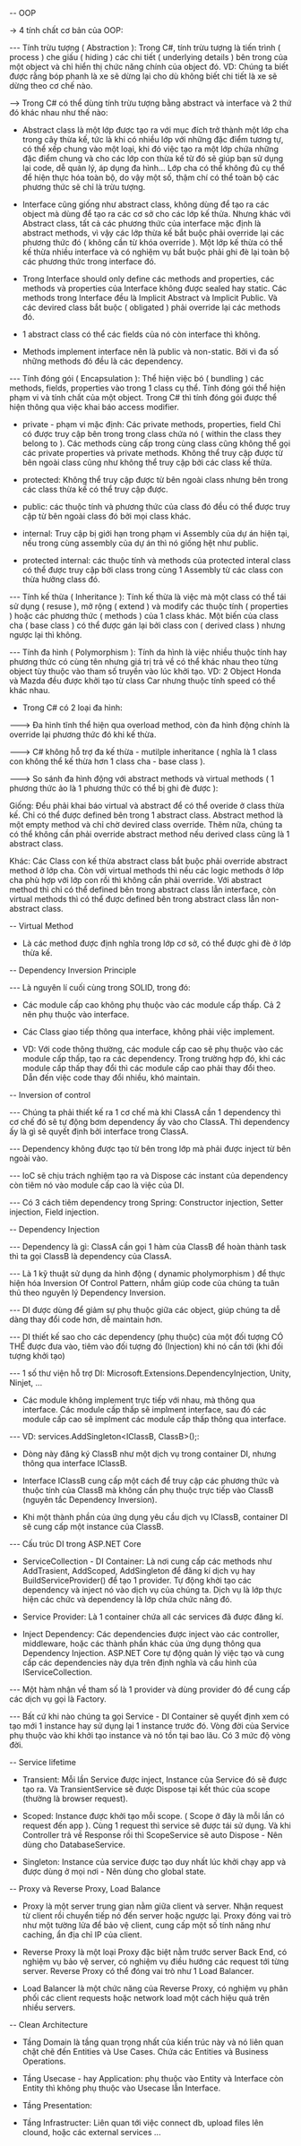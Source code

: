 -- OOP

-> 4 tính chất cơ bản của OOP:

--- Tính trừu tượng ( Abstraction ): Trong C#, tính trừu tượng là tiến trình ( process ) che giấu ( hiding ) các chi tiết ( underlying details ) bên trong của một object và chỉ hiển thị chức năng chính của object đó. VD: Chúng ta biết được rằng bóp phanh là xe sẽ dừng lại cho dù không biết chi tiết là xe sẽ dừng theo cơ chế nào.

--> Trong C# có thể dùng tính trừu tượng bằng abstract và interface và 2 thứ đó khác nhau như thế nào:

- Abstract class là một lớp được tạo ra với mục đích trở thành một lớp cha trong cây thừa kế, tức là khi có nhiều lớp với những đặc điểm tương tự, có thể xếp chung vào một loại, khi đó việc tạo ra một lớp chứa những đặc điểm chung và cho các lớp con thừa kế từ đó sẽ giúp bạn sử dụng lại code, dễ quản lý, áp dụng đa hình... Lớp cha có thể không đủ cụ thể để hiện thực hóa toàn bộ, do vậy một số, thậm chí có thể toàn bộ các phương thức sẽ chỉ là trừu tượng.

- Interface cũng giống như abstract class, không dùng để tạo ra các object mà dùng để tạo ra các cơ sở cho các lớp kế thửa. Nhưng khác với Abstract class, tất cả các phương thức của interface mặc định là abstract methods, vì vậy các lớp thừa kế bắt buộc phải override lại các phương thức đó ( không cần từ khóa override ). Một lớp kế thừa có thể kế thừa nhiều interface và có nghiệm vụ bắt buộc phải ghi đè lại toàn bộ các phương thức trong interface đó.

- Trong Interface should only define các methods and properties, các methods và properties của Interface không được sealed hay static. Các methods trong Interface đều là Implicit Abstract và Implicit Public. Và các devired class bắt buộc ( obligated ) phải override lại các methods đó.

- 1 abstract class có thể các fields của nó còn interface thì không.

- Methods implement interface nên là public và non-static. Bởi vì đa số những methods đó đều là các dependency.

--- Tính đóng gói ( Encapsulation ): Thể hiện việc bó ( bundling ) các methods, fields, properties vào trong 1 class cụ thể. Tính đóng gói thể hiện phạm vi và tính chất của một object. Trong C# thì tính đóng gói được thể hiện thông qua việc khai báo access modifier.

- private - phạm vi mặc định: Các private methods, properties, field Chỉ có được truy cập bên trong trong class chứa nó ( within the class they belong to ). Các methods cùng cấp trong cùng class cũng không thể gọi các private properties và private methods. Không thể truy cập được từ bên ngoài class cũng như không thể truy cập bởi các class kế thừa.

- protected: Không thể truy cập được từ bên ngoài class nhưng bên trong các class thừa kế có thể truy cập được.

- public: các thuộc tính và phương thức của class đó đều có thể được truy cập từ bên ngoài class đó bởi mọi class khác.

- internal: Truy cập bị giới hạn trong phạm vi Assembly của dự án hiện tại, nếu trong cùng assembly của dự án thì nó giống hệt như public.

- protected internal: các thuộc tính và methods của protected interal class có thể được truy cập bởi class trong cùng 1 Assembly từ các class con thừa hưởng class đó.

--- Tính kế thừa ( Inheritance ): Tính kế thừa là việc mà một class có thể tái sử dụng ( resuse ), mở rộng ( extend ) và modify các thuộc tính ( properties ) hoặc các phương thức ( methods ) của 1 class khác. Một biến của class cha ( base class ) có thể được gán lại bởi class con ( derived class ) nhưng ngược lại thì không.

--- Tính đa hình ( Polymorphism ): Tính da hình là việc nhiều thuộc tính hay phương thức có cùng tên nhưng giá trị trả về có thể khác nhau theo từng object tùy thuộc vào tham số truyền vào lúc khởi tạo. VD: 2 Object Honda và Mazda đều được khởi tạo từ class Car nhưng thuộc tính speed có thể khác nhau.

- Trong C# có 2 loại đa hình:

---> Đa hình tĩnh thể hiện qua overload method, còn đa hình động chính là override lại phương thức đó khi kế thừa.

---> C# không hỗ trợ đa kế thừa - mutilple inheritance ( nghĩa là 1 class con không thể kế thừa hơn 1 class cha - base class ).

---> So sánh đa hình động với abstract methods và virtual methods ( 1 phương thức ảo là 1 phương thức có thể bị ghi đè được ):

Giống: Đều phải khai báo virtual và abstract để có thể overide ở class thừa kế. Chỉ có thể được defined bên trong 1 abstract class. Abstract method là một empty method và chỉ chờ devired class override. Thêm nữa, chúng ta có thể không cần phải override abstract method nếu derived class cũng là 1 abstract class.

Khác: Các Class con kế thừa abstract class bắt buộc phải override abstract method ở lớp cha. Còn với virtual methods thì nếu các logic methods ở lớp cha phù hợp với lớp con rồi thì không cần phải override. Với abstract method thì chỉ có thể defined bên trong abstract class lẫn interface, còn virtual methods thì có thể được defined bên trong abstract class lẫn non-abstract class.

-- Virtual Method

- Là các method được định nghĩa trong lớp cơ sở, có thể được ghi đè ở lớp thừa kế.

-- Dependency Inversion Principle

--- Là nguyên lí cuối cùng trong SOLID, trong đó:

- Các module cấp cao không phụ thuộc vào các module cấp thấp. Cả 2 nên phụ thuộc vào interface.

- Các Class giao tiếp thông qua interface, không phải việc implement.

- VD: Với code thông thường, các module cấp cao sẽ phụ thuộc vào các module cấp thấp, tạo ra các dependency. Trong trường hợp đó, khi các module cấp thấp thay đổi thì các module cấp cao phải thay đổi theo. Dẫn đến việc code thay đổi nhiều, khó maintain.

-- Inversion of control

--- Chúng ta phải thiết kế ra 1 cơ chế mà khi ClassA cần 1 dependency thì cơ chế đó sẽ tự động bơm dependency ấy vào cho ClassA. Thì dependency ấy là gì sẽ quyết định bởi interface trong ClassA.

--- Dependency không được tạo từ bên trong lớp mà phải được inject từ bên ngoài vào.

--- IoC sẽ chịu trách nghiệm tạo ra và Dispose các instant của dependency còn tiêm nó vào module cấp cao là việc của DI.

--- Có 3 cách tiêm dependency trong Spring: Constructor injection, Setter injection, Field injection.

-- Dependency Injection

--- Dependency là gì: ClassA cần gọi 1 hàm của ClassB để hoàn thành task thì ta gọi ClassB là dependency của ClassA.

--- Là 1 kỹ thuật sử dụng da hình động ( dynamic pholymorphism ) để thực hiện hóa Inversion Of Control Pattern, nhắm giúp code của chúng ta tuân thủ theo nguyên lý Dependency Inversion.

--- DI được dùng để giảm sự phụ thuộc giữa các object, giúp chúng ta dễ dàng thay đổi code hơn, dễ maintain hơn.

--- DI thiết kế sao cho các dependency (phụ thuộc) của một đối tượng CÓ THỂ được đưa vào, tiêm vào đối tượng đó (Injection) khi nó cần tới (khi đối tượng khởi tạo)

--- 1 số thư viện hỗ trợ DI: Microsoft.Extensions.DependencyInjection, Unity, Ninjet, ...

- Các module không implement trực tiếp với nhau, mà thông qua interface. Các module cấp thấp sẽ implment interface, sau đó các module cấp cao sẽ implment các module cấp thấp thông qua interface.

--- VD: services.AddSingleton<IClassB, ClassB>();:

- Dòng này đăng ký ClassB như một dịch vụ trong container DI, nhưng thông qua interface IClassB.

- Interface IClassB cung cấp một cách để truy cập các phương thức và thuộc tính của ClassB mà không cần phụ thuộc trực tiếp vào ClassB (nguyên tắc Dependency Inversion).

- Khi một thành phần của ứng dụng yêu cầu dịch vụ IClassB, container DI sẽ cung cấp một instance của ClassB.

--- Cấu trúc DI trong ASP.NET Core

- ServiceCollection - DI Container: Là nơi cung cấp các methods như AddTrasient, AddScoped, AddSingleton để đăng kí dịch vụ hay BuildServiceProvider() để tạo 1 provider. Tự động khởi tạo các dependency và inject nó vào dịch vụ của chúng ta. Dịch vụ là lớp thực hiện các chức và dependency là lớp chứa chức năng đó.

- Service Provider: Là 1 container chứa all các services đã được đăng kí.

- Inject Dependency: Các dependencies được inject vào các controller, middleware, hoặc các thành phần khác của ứng dụng thông qua Dependency Injection. ASP.NET Core tự động quản lý việc tạo và cung cấp các dependencies này dựa trên định nghĩa và cấu hình của IServiceCollection.

--- Một hàm nhận về tham số là 1 provider và dùng provider đó để cung cấp các dịch vụ gọi là Factory.

--- Bất cứ khi nào chúng ta gọi Service - DI Container sẽ quyết định xem có tạo mới 1 instance hay sử dụng lại 1 instance trước đó. Vòng đời của Service phụ thuộc vào khi khởi tạo instance và nó tồn tại bao lâu. Có 3 mức độ vòng đời.

-- Service lifetime

- Transient: Mỗi lần Service được inject, Instance của Service đó sẽ được tạo ra. Và TransientService sẽ được Dispose tại kết thúc của scope (thường là browser request).

- Scoped: Instance được khởi tạo mỗi scope. ( Scope ở đây là mỗi lần có request đến app ). Cùng 1 request thì service sẽ được tái sử dụng. Và khi Controller trả về Response rồi thì ScopeService sẽ auto Dispose - Nên dùng cho DatabaseService.

- Singleton: Instance của service được tạo duy nhất lúc khởi chạy app và được dùng ở mọi nơi - Nên dùng cho global state.

-- Proxy và Reverse Proxy, Load Balance

- Proxy là một server trung gian nằm giữa client và server. Nhận request từ client rồi chuyển tiếp nó đến server hoặc ngược lại. Proxy đóng vai trò như một tường lửa để bảo vệ client, cung cấp một số tính năng như caching, ẩn địa chỉ IP của client.

- Reverse Proxy là một loại Proxy đặc biệt nằm trước server Back End, có nghiệm vụ bảo vệ server, có nghiệm vụ điều hướng các request tới từng server. Reverse Proxy có thể đóng vai trò như 1 Load Balancer.

- Load Balancer là một chức năng của Reverse Proxy, có nghiệm vụ phân phối các client requests hoặc network load một cách hiệu quả trên nhiều servers.

-- Clean Architecture

- Tầng Domain là tầng quan trọng nhất của kiến trúc này và nó liên quan chặt chẽ đến Entities và Use Cases. Chứa các Entities và Business Operations.

- Tầng Usecase - hay Application: phụ thuộc vào Entity và Interface còn Entity thì không phụ thuộc vào Usecase lẫn Interface.

- Tầng Presentation:

- Tầng Infrastructer: Liên quan tới việc connect db, upload files lên clound, hoặc các external services ...
